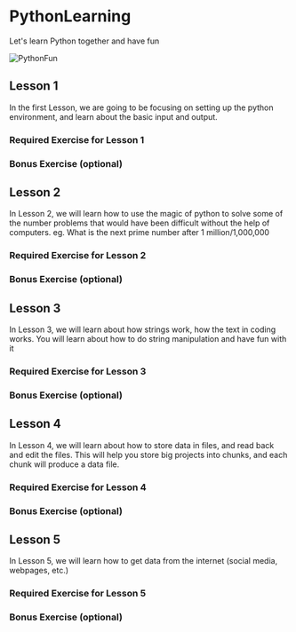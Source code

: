 # PythonLearning
Let's learn Python together and have fun

![PythonFun](/pythonfun.jpg "caption1")

## Lesson 1
In the first Lesson, we are going to be focusing on setting up the python environment, and learn about the basic input and output.

### Required Exercise for Lesson 1

### Bonus Exercise (optional)

## Lesson 2
In Lesson 2, we will learn how to use the magic of python to solve some of the number problems that would have been difficult without the help of computers.
eg. What is the next prime number after 1 million/1,000,000

### Required Exercise for Lesson 2

### Bonus Exercise (optional)

## Lesson 3
In Lesson 3, we will learn about how strings work, how the text in coding works. You will learn about how to do string manipulation and have fun with it

### Required Exercise for Lesson 3

### Bonus Exercise (optional)

## Lesson 4
In Lesson 4, we will learn about how to store data in files, and read back and edit the files. This will help you store big projects into chunks, and each chunk will produce a data file.

### Required Exercise for Lesson 4

### Bonus Exercise (optional)

## Lesson 5
In Lesson 5, we will learn how to get data from the internet (social media, webpages, etc.)

### Required Exercise for Lesson 5

### Bonus Exercise (optional)
